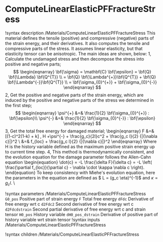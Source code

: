 <!-- MOOSE Documentation Stub: Remove this when content is added. -->

# ComputeLinearElasticPFFractureStress
!syntax description /Materials/ComputeLinearElasticPFFractureStress
This material defines the tensile (positive) and compressive (negative) parts of the strain energy, and their derivatives. It also computes the tensile and compressive parts of the stress. It assumes linear elasticity, but that elasticity tensor can be anisotropic. The main ideas are shown, below:
1, Calculate the undamaged stress and then decompose the stress into positive and negative parts;
$$
\begin{eqnarray}
  \bf{\sigma} = \mathbf{C} \bf{\epsilon} = \bf{Q} \bf{\Lambda} \bf{Q^{T}} \\
   = \bf{Q} \bf{\Lambda^{+}}\bf{Q^{T}} + \bf{Q} \bf{\Lambda^{-}}\bf{Q^{T}} \\
   = \bf{\sigma_{0}^{+}} + \bf{\sigma_{0}^{-}}
\end{eqnarray}
$$
2, Get the positive and negative parts of the strain energy, which are induced by the positive and negative parts of the stress we determined in the first step;
$$
\begin{eqnarray}
   \psi^{+} &=& \frac{1}{2} \bf{\sigma_{0}^{+}} : \bf{\epsilon}\\
   \psi^{-} &=& \frac{1}{2} \bf{\sigma_{0}^{-}} : \bf{\epsilon}
\end{eqnarray}
$$
3, Get the total free energy for damaged material;
\begin{eqnarray}
  F &=& [(1-c)^2(1-k) + k] \, H +\psi^{-} + \frac{g_c}{2l}c^2 + \frac{g_c l}{2} {|{\nabla c}|}^2 \\
  &=& f_{loc} + \frac{g_c l}{2} {|{\nabla c}|}^2
\end{eqnarray}
Where H is the history variable defined as the maximum positive strain energy up to current time step.
4, This method is thermodynamically consistent, and the evolution equation for the damage parameter follows the Allen-Cahn equation
\begin{equation}
 \dot{c} = -L \frac{\delta F}{\delta c} = -L \left( \frac{\partial f_{loc}}{\partial c} - \nabla \cdot \kappa \nabla c \right).
\end{equation}
To keep consistency with Miehe's evolution equation, here the parameters in the equation are defined as $ L = (g_c \eta)^{-1}$ and $\kappa = g_c l$. \\

!syntax parameters /Materials/ComputeLinearElasticPFFractureStress
`G0_pos` Positive part of strain energy
`F` Total free energy
`dFdc` Derivative of free energy wrt c
`d2Fdc2` Second derivative of free energy wrt c
`d2Fdcdstrain` Second partial derivative of free energy wrt c and strain tensor
`H0_pos` History variable
`dH0_pos_dstrain` Derivative of positive part of history variable wrt strain tensor
!syntax inputs /Materials/ComputeLinearElasticPFFractureStress

!syntax children /Materials/ComputeLinearElasticPFFractureStress
